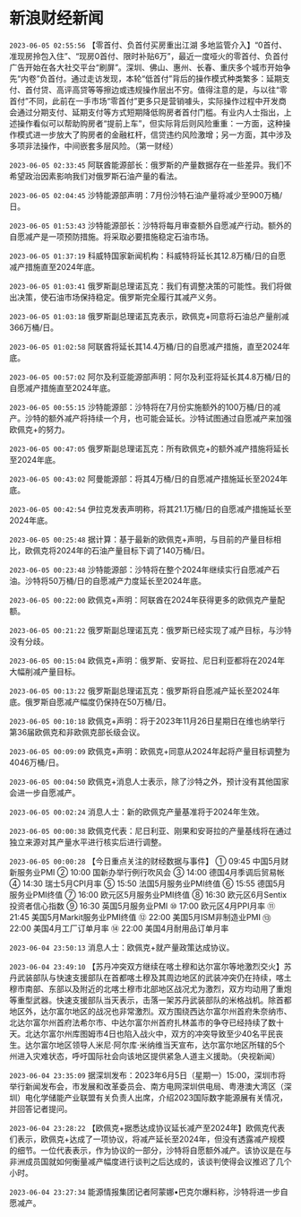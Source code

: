 # 新浪财经新闻
`2023-06-05 02:55:56` 【零首付、负首付买房重出江湖 多地监管介入】“0首付、准现房拎包入住”、“现房0首付、限时补贴6万”，最近一度哑火的零首付、负首付广告开始在各大社交平台“刷屏”。深圳、佛山、惠州、长春、重庆多个城市开始争先“内卷”负首付。通过走访发现，本轮“低首付”背后的操作模式种类繁多：延期支付、首付贷、高评高贷等等擦边或违规操作层出不穷。值得注意的是，与以往“零首付”不同，此前在一手市场“零首付”更多只是营销噱头，实际操作过程中开发商会通过分期支付、延期支付等方式短期降低购房者首付门槛。有业内人士指出，上述操作看似可以帮助购房者“提前上车”，但实际背后则风险重重：一方面，这种操作模式进一步放大了购房者的金融杠杆，信贷违约风险激增；另一方面，其中涉及多项非法操作，中间嵌套多层风险。（第一财经）

`2023-06-05 02:33:45` 阿联酋能源部长：俄罗斯的产量数据存在一些差异。我们不希望政治因素影响我们对俄罗斯石油产量的看法。

`2023-06-05 02:04:45` 沙特能源部声明：7月份沙特石油产量将减少至900万桶/日。

`2023-06-05 01:53:43` 沙特能源部长：沙特将每月审查额外自愿减产行动。额外的自愿减产是一项预防措施。将采取必要措施稳定石油市场。

`2023-06-05 01:37:19` 科威特国家新闻机构：科威特将延长其12.8万桶/日的自愿减产措施直至2024年底。

`2023-06-05 01:03:41` 俄罗斯副总理诺瓦克：我们有调整决策的可能性。我们将做出决策，使石油市场保持稳定。俄罗斯完全履行其减产义务。

`2023-06-05 01:03:18` 俄罗斯副总理诺瓦克表示，欧佩克+同意将石油总产量削减366万桶/日。

`2023-06-05 01:02:58` 阿联酋将延长其14.4万桶/日的自愿减产措施，直至2024年底。

`2023-06-05 00:57:02` 阿尔及利亚能源部声明：阿尔及利亚将延长其4.8万桶/日的自愿减产措施直至2024年底。

`2023-06-05 00:55:15` 沙特能源部：沙特将在7月份实施额外的100万桶/日的减产。沙特的额外减产将持续一个月，也可能会延长。沙特试图通过自愿减产来加强欧佩克+的努力。

`2023-06-05 00:47:05` 俄罗斯副总理诺瓦克：所有欧佩克+的额外减产措施将延长至2024年底。

`2023-06-05 00:43:02` 阿曼能源部：将其4万桶/日的自愿减产措施延长至2024年底。

`2023-06-05 00:42:54` 伊拉克发表声明称，将其21.1万桶/日的自愿减产措施延长至2024年底。

`2023-06-05 00:25:48` 据计算：基于最新的欧佩克+声明，与目前的产量目标相比，欧佩克将2024年的石油产量目标下调了140万桶/日。

`2023-06-05 00:23:48` 沙特能源部：沙特将在整个2024年继续实行自愿减产石油。沙特将50万桶/日的自愿减产力度延长至2024年底。

`2023-06-05 00:22:00` 欧佩克+声明：阿联酋在2024年获得更多的欧佩克产量配额。

`2023-06-05 00:21:22` 俄罗斯副总理诺瓦克：俄罗斯已经实现了减产目标，与沙特没有分歧。

`2023-06-05 00:15:04` 欧佩克+声明：俄罗斯、安哥拉、尼日利亚都将在2024年大幅削减产量目标。

`2023-06-05 00:13:22` 俄罗斯副总理诺瓦克：俄罗斯将自愿减产延长至2024年底。俄罗斯自愿减产幅度仍保持在50万桶/日。

`2023-06-05 00:10:18` 欧佩克+声明：将于2023年11月26日星期日在维也纳举行第36届欧佩克和非欧佩克部长级会议。

`2023-06-05 00:09:09` 欧佩克+声明：欧佩克+同意从2024年起将产量目标调整为4046万桶/日。

`2023-06-05 00:04:50` 欧佩克+消息人士表示，除了沙特之外，预计没有其他国家会进一步自愿减产。

`2023-06-05 00:02:24` 消息人士：新的欧佩克产量基准将于2024年生效。

`2023-06-05 00:00:38` 欧佩克代表：尼日利亚、刚果和安哥拉的产量基线将在通过独立来源对其产量水平进行核实后进行调整。

`2023-06-05 00:00:28` 【今日重点关注的财经数据与事件】
① 09:45 中国5月财新服务业PMI
② 10:00 国新办举行例行吹风会
③ 14:00 德国4月季调后贸易帐
④ 14:30 瑞士5月CPI月率
⑤ 15:50 法国5月服务业PMI终值
⑥ 15:55 德国5月服务业PMI终值
⑦ 16:00 欧元区5月服务业PMI终值
⑧ 16:30 欧元区6月Sentix投资者信心指数
⑨ 16:30 英国5月服务业PMI
⑩ 17:00 欧元区4月PPI月率
⑪ 21:45 美国5月Markit服务业PMI终值
⑫ 22:00 美国5月ISM非制造业PMI
⑬ 22:00 美国4月工厂订单月率
⑭ 22:00 美国4月耐用品订单月率

`2023-06-04 23:50:13` 消息人士：欧佩克+就产量政策达成协议。

`2023-06-04 23:49:10` 【苏丹冲突双方继续在喀土穆和达尔富尔等地激烈交火】苏丹武装部队与快速支援部队在首都喀土穆及其周边地区的武装冲突仍在持续，喀土穆市南部、东部以及附近的北喀土穆市北部地区战况尤为激烈，双方均动用了重炮等重型武器。快速支援部队当天表示，击落一架苏丹武装部队的米格战机。除首都地区外，达尔富尔地区的战况也非常激烈。双方围绕西达尔富尔州首府朱奈纳市、北达尔富尔州首府法希尔市、中达尔富尔州首府扎林盖市的争夺已经持续了数十天。北达尔富尔州库图姆市4日也陷入战火中，双方的冲突导致至少40名平民丧生。达尔富尔地区领导人米尼·阿尔库·米纳维当天宣布，达尔富尔地区所辖的5个州进入灾难状态，呼吁国际社会向该地区提供紧急人道主义援助。（央视新闻）

`2023-06-04 23:35:09` 据深圳发布：2023年6月5日（星期一）15:00，深圳市将举行新闻发布会，市发展和改革委员会、南方电网深圳供电局、粤港澳大湾区（深圳）电化学储能产业联盟有关负责人出席，介绍2023国际数字能源展有关情况，并回答记者提问。

`2023-06-04 23:28:22` 【欧佩克+据悉达成协议延长减产至2024年】欧佩克代表们表示，欧佩克+达成了一项协议，将减产延长至2024年，但没有透露减产规模的细节。一位代表表示，作为协议的一部分，沙特将自愿额外减产。该协议是在与非洲成员国就如何衡量减产幅度进行谈判之后达成的，该谈判使得会议推迟了几个小时。

`2023-06-04 23:27:34` 能源情报集团记者阿蒙娜•巴克尔爆料称，沙特将进一步自愿减产。

